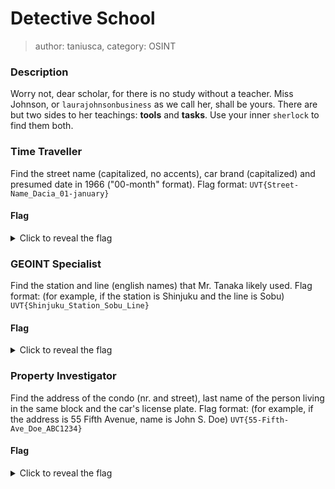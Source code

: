 # Detective School
> author: taniusca, category: OSINT

### Description
Worry not, dear scholar, for there is no study without a teacher. Miss Johnson, or `laurajohnsonbusiness` as we call her, shall be yours.
There are but two sides to her teachings: **tools** and **tasks**. Use your inner `sherlock` to find them both.

### Time Traveller
Find the street name (capitalized, no accents), car brand (capitalized) and presumed date in 1966 ("00-month" format).
Flag format: `UVT{Street-Name_Dacia_01-january}`
#### Flag
<details>
  <summary>Click to reveal the flag</summary>
  UVT{Champs-Elysees_Renault_27-april}
</details>

### GEOINT Specialist
Find the station and line (english names) that Mr. Tanaka likely used.
Flag format: (for example, if the station is Shinjuku and the line is Sobu) `UVT{Shinjuku_Station_Sobu_Line}`
#### Flag
<details>
  <summary>Click to reveal the flag</summary>
  UVT{Shimo-takaido_Station_Keio_Line}
</details>

### Property Investigator
Find the address of the condo (nr. and street), last name of the person living in the same block and the car's license plate.
Flag format: (for example, if the address is 55 Fifth Avenue, name is John S. Doe) `UVT{55-Fifth-Ave_Doe_ABC1234}`
#### Flag
<details>
  <summary>Click to reveal the flag</summary>
  UVT{34-Cathedral-Ave_Rose_LAA5003}
</details>

